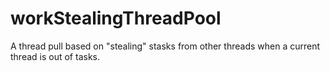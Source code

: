# workStealingThreadPool
A thread pull based on "stealing" stasks from other threads when a current thread is out of tasks.
